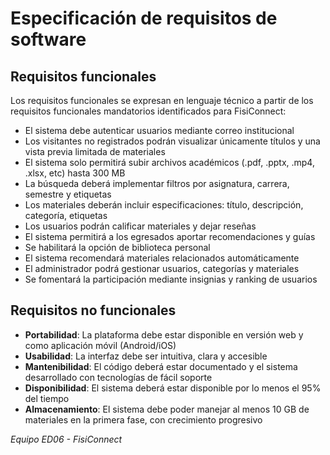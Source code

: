# Especificación de requisitos de software

## Requisitos funcionales
Los requisitos funcionales se expresan en lenguaje técnico a partir de los requisitos funcionales mandatorios identificados para FisiConnect:

- El sistema debe autenticar usuarios mediante correo institucional
- Los visitantes no registrados podrán visualizar únicamente títulos y una vista previa limitada de materiales
- El sistema solo permitirá subir archivos académicos (.pdf, .pptx, .mp4, .xlsx, etc) hasta 300 MB
- La búsqueda deberá implementar filtros por asignatura, carrera, semestre y etiquetas
- Los materiales deberán incluir especificaciones: título, descripción, categoría, etiquetas
- Los usuarios podrán calificar materiales y dejar reseñas
- El sistema permitirá a los egresados aportar recomendaciones y guías
- Se habilitará la opción de biblioteca personal
- El sistema recomendará materiales relacionados automáticamente
- El administrador podrá gestionar usuarios, categorías y materiales
- Se fomentará la participación mediante insignias y ranking de usuarios

## Requisitos no funcionales
- **Portabilidad**: La plataforma debe estar disponible en versión web y como aplicación móvil (Android/iOS)
- **Usabilidad**: La interfaz debe ser intuitiva, clara y accesible
- **Mantenibilidad**: El código deberá estar documentado y el sistema desarrollado con tecnologías de fácil soporte
- **Disponibilidad**: El sistema deberá estar disponible por lo menos el 95% del tiempo
- **Almacenamiento**: El sistema debe poder manejar al menos 10 GB de materiales en la primera fase, con crecimiento progresivo

*Equipo ED06 - FisiConnect*

